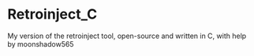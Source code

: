 # Retroinject_C
My version of the retroinject tool, open-source and written in C, with help by moonshadow565
